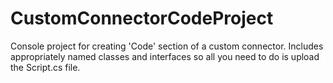 # CustomConnectorCodeProject
Console project for creating 'Code' section of a custom connector.  Includes appropriately named classes and interfaces so all you need to do is upload the Script.cs file.
